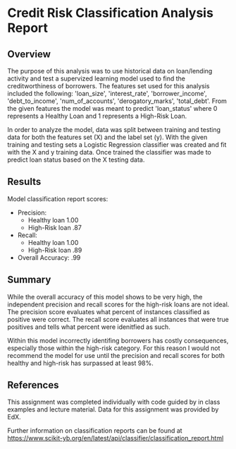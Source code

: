 # Credit Risk Classification Analysis Report

## Overview

The purpose of this analysis was to use historical data on loan/lending activity and test a supervized learning model used to find the creditworthiness of borrowers. The features set used for this analysis included the following: 'loan_size', 'interest_rate', 'borrower_income', 'debt_to_income', 'num_of_accounts', 'derogatory_marks', 'total_debt'. From the given features the model was meant to predict 'loan_status' where 0 represents a Healthy Loan and 1 represents a High-Risk Loan. 

In order to analyze the model, data was split between training and testing data for both the features set (X) and the label set (y). With the given training and testing sets a Logistic Regression classifier was created and fit with the X and y training data. Once trained the classifier was made to predict loan status based on the X testing data. 

## Results

Model classification report scores: 
* Precision:
    * Healthy loan 1.00
    * High-Risk loan .87
* Recall:
    * Healthy loan 1.00
    * High-Risk loan .89
* Overall Accuracy: .99

## Summary

While the overall accuracy of this model shows to be very high, the independent precision and recall scores for the high-risk loans are not ideal. The precision score evaluates what percent of instances classified as positive were correct. The recall score evaluates all instances that were true positives and tells what percent were idenitfied as such. 

Within this model incorrectly identifing borrowers has costly consequences, especially those within the high-risk category. For this reason I would not recommend the model for use until the precision and recall scores for both healthy and high-risk has surpassed at least 98%.  

## References

This assignment was completed individually with code guided by in class examples and lecture material. Data for this assignment was provided by EdX. 

Further information on classification reports can be found at https://www.scikit-yb.org/en/latest/api/classifier/classification_report.html 